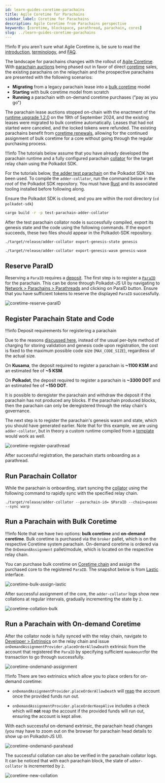 ```yaml
---
id: learn-guides-coretime-parachains
title: Agile Coretime for Parachains
sidebar_label: Coretime for Parachains
description: Agile Coretime from Parachains perspective
keywords: [coretime, blockspace, parathread, parachain, cores]
slug: ../learn-guides-coretime-parachains
---
```


!!!info
If you aren't sure what Agile Coretime is, be sure to read the
[introduction](./learn-agile-coretime.md),
[terminology](./learn-agile-coretime.md#agile-coretime-terminology), and
[FAQ](./learn-agile-coretime.md#agile-coretime-faq).



The landscape for parachains changes with the rollout of
[Agile Coretime](./learn-agile-coretime.md). With [parachain auctions](./archive/learn-auction.md)
being phased out in favor of direct [coretime](./learn-agile-coretime.md#coretime) sales, the
existing parachains on the relaychain and the prospective parachains are presented with the
following scenarios:

- **Migrating** from a legacy parachain lease into a
  [bulk coretime](./learn-agile-coretime.md#bulk-coretime) model
- **Starting** with bulk coretime model from scratch
- **Running** a parachain with on-demand coretime purchases ("pay as you go")

The parachain lease auctions stopped on-chain with the enactment of the
[runtime upgrade 1.2.0](https://github.com/polkadot-fellows/runtimes/releases/tag/v1.2.0) on the
19th of September 2024, and the existing leases were migrated to bulk coretime automatically. Leases
that had not started were canceled, and the locked tokens were refunded. The existing parachains
benefit from [coretime renewals](https://docs.lastic.xyz/coretime/renewals.html), allowing for the
continued assignment of bulk coretime for a core without going through the regular purchasing
process.

!!!info
The tutorials below assume that you have already developed the parachain runtime and a fully
configured parachain [collator](./learn-collator.md) for the target relay chain using the Polkadot
SDK.



For the tutorials below,
[the adder test parachain](https://github.com/paritytech/polkadot-sdk/tree/6f3d890ed35bfdee3e3f7d59018345635a62d1cd/polkadot/parachain/test-parachains/adder)
on the Polkadot SDK has been used. To compile the `adder-collator`, run the command below in the
_root_ of the Polkadot SDK repository. You must have [Rust](https://www.rust-lang.org/tools/install)
and its associated tooling installed before following along.

Ensure the Polkadot SDK is cloned, and you are within the root directory (`cd polkadot-sdk`)

```sh
cargo build -r -p test-parachain-adder-collator
```

After the test parachain collator node is successfully compiled, export its genesis state and the
code using the following commands. If the export succeeds, these two files should appear in the
Polkadot-SDK repository.

```sh
./target/release/adder-collator export-genesis-state genesis
```

```sh
./target/release/adder-collator export-genesis-wasm genesis-wasm
```

## Reserve ParaID

Reserving a `ParaID` requires a
[deposit](../general/chain-state-values.md#parachain-id-registration-deposit). The first step is to
register a [`ParaID`](../general/glossary.md#paraid) for the parachain. This can be done through
Polkadot-JS UI by navigating to
[Network > Parachains > Parathreads](https://polkadot.js.org/apps/#/parachains/parathreads) and
clicking on ParaID button. Ensure that you have sufficient tokens to reserve the displayed `ParaID`
successfully.

![coretime-reserve-paraID](../assets/coretime/coretime-reserve-paraID.png)

## Register Parachain State and Code

!!!info Deposit requirements for registering a parachain

Due to the reasons [discussed here](https://github.com/paritytech/polkadot-sdk/pull/2372), instead
of the usual per-byte method of charging for storing validation and genesis code upon registration,
the cost is fixed to the maximum possible code size (`MAX_CODE_SIZE`), regardless of the actual
size.

On **Kusama**, the deposit required to register a parachain is **~1100 KSM** and an estimated fee of
**~5 KSM**.

On **Polkadot**, the deposit required to register a parachain is **~3300 DOT** and an estimated fee
of **~150 DOT**.

It is possible to deregister the parachain and withdraw the deposit if the parachain has not
produced any blocks. If the parachain produced blocks, then the parachain can only be deregistered
through the relay chain's governance.



The next step is to register the parachain's genesis wasm and state, which you should have generated
earlier. Note that for this example, we are using `adder-collator`, but in theory a custom runtime
compiled from a
[template](https://github.com/paritytech/polkadot-sdk/tree/88a2f360238787bf5256cfdd14b40c08f519b38e/templates/parachain)
would work as well.

<!-- prettier-ignore -->
<!-- :::info

Registering the genesis state and WASM code of the parachain requires a [deposit](../general/chain-state-values.md#genesis-state-registration-deposit) that is computed based on the size (a deposit is paid per byte uploaded).

<!-- The deposit used for registering `ParaID` is already counted in for this deposit, the total deposit
requirement for registering `ParaID`, state and code for `adder-collator` is around 46 KSM on Kusama
and 116 DOT on Polkadot.

 -->

![coretime-register-parathread](../assets/coretime/Register-Parachain.png)

After successful registration, the parachain starts onboarding as a parathread.

## Run Parachain Collator

While the parachain is onboarding, start syncing the [collator](./learn-collator.md) using the
following command to rapidly sync with the specified relay chain.

```
./target/release/adder-collator --parachain-id= $ParaID --chain=paseo --sync warp
```

## Run a Parachain with Bulk Coretime

!!!info
Note that we have two options: **bulk coretime** and **on-demand coretime**. Bulk coretime is
purchased via the `broker` pallet, which is on the respective Coretime system parachain. On-demand
coretime is ordered via the `OnDemandAssignment` pallet/module, which is located on the respective
relay chain.



You can purchase bulk coretime on [Coretime chain](./learn-guides-coretime-marketplaces.md) and
assign the purchased core to the registered `ParaID`. The snapshot below is from
[Lastic](https://test.lastic.xyz/) interface.

![coretime-bulk-assign-lastic](../assets/coretime/lastic-assign-core.png)

After successful assignment of the core, the `adder-collator` logs show new collations at regular
intervals, gradually incrementing the state by `2`.

![coretime-collation-bulk](../assets/coretime/coretime-collation-bulk.png)

## Run a Parachain with On-demand Coretime

After the collator node is fully synced with the relay chain, navigate to
[Developer > Extrinsics](https://polkadot.js.org/apps/#/extrinsics) on the relay chain and issue
`onDemandAssignmentProvider.placeOrderAllowDeath` extrinsic from the account that registered the
`ParaID` by specifying sufficient `maxAmount`for the transaction to go through successfully.

![coretime-ondemand-assignment](../assets/coretime/coretime-on-demand-assignment.png)

!!!info
There are two extrinsics which allow you to place orders for on-demand coretime:

- `onDemandAssignmentProvider.placeOrderAllowDeath` will
  [reap](./learn-accounts.md#existential-deposit-and-reaping) the account once the provided funds
  run out.

- `onDemandAssignmentProvider.placeOrderKeepAlive` includes a check which will **not** reap the
  account if the provided funds will run out, ensuring the account is kept alive.



With each successful on-demand extrinsic, the parachain head changes (you may have to zoom out on
the browser for parachain head details to show up on Polkadot-JS UI).

![coretime-ondemand-parahead](../assets/coretime/coretime-on-demand-parahead.png)

The successful collation can also be verified in the parachain collator logs. It can be noticed that
with each parachain block, the state of `adder-collator` is incremented by `2`.

![coretime-new-collation](../assets/coretime/coretime-create-new-collation.png)
